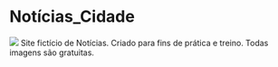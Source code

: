 # Notícias_Cidade
<img src="noticias_cidade.png" />
Site fictício de Notícias. Criado para fins de prática e treino. Todas imagens são gratuitas.